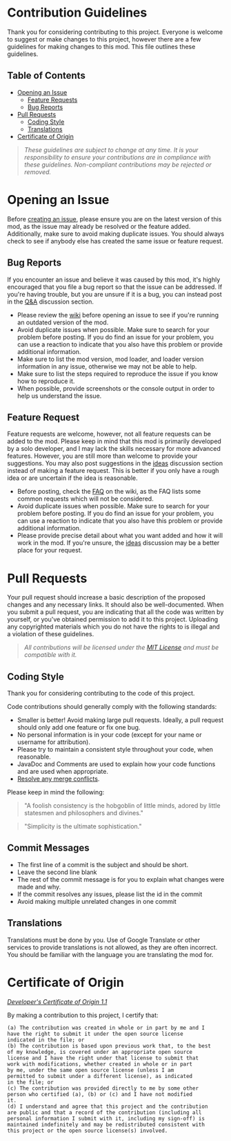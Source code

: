 # Contribution Guidelines
Thank you for considering contributing to this project. Everyone is welcome to suggest or make changes to this project,
however there are a few guidelines for making changes to this mod. This file outlines these guidelines.

## Table of Contents
- [Opening an Issue](#opening-an-issue)
  - [Feature Requests](#feature-request)
  - [Bug Reports](#bug-reports)
- [Pull Requests](#pull-requests)
  - [Coding Style](#coding-style)
  - [Translations](#translations)
- [Certificate of Origin](#certificate-of-origin)

> *These guidelines are subject to change at any time. It is your responsibility to ensure your contributions are in
compliance with these guidelines. Non-compliant contributions may be rejected or removed.*

# Opening an Issue
Before [creating an issue](https://github.com/SamTheGamer39/MinecraftRailroadBlocks/issues/new/choose), please ensure
you are on the latest version of this mod, as the issue may already be resolved or the feature added. Additionally, make
sure to avoid making duplicate issues. You should always check to see if anybody else has created the same issue or
feature request.

## Bug Reports
If you encounter an issue and believe it was caused by this mod, it's highly encouraged that you file a bug report so
that the issue can be addressed. If you're having trouble, but you are unsure if it is a bug, you can instead post in
the [Q&A](https://github.com/InterurbanDev/MinecraftRailroadBlocks/discussions/categories/q-a) discussion section.
- Please review the [wiki](https://github.com/SamTheGamer39/MinecraftRailroadBlocks/wiki) before opening an issue to
  see if you're running an outdated version of the mod.
- Avoid duplicate issues when possible. Make sure to search for your problem before posting. If you do find an issue for
  your problem, you can use a reaction to indicate that you also have this problem or provide additional information.
- Make sure to list the mod version, mod loader, and loader version information in any issue, otherwise we may not be
  able to help.
- Make sure to list the steps required to reproduce the issue if you know how to reproduce it.
- When possible, provide screenshots or the console output in order to help us understand the issue.

## Feature Request
Feature requests are welcome, however, not all feature requests can be added to the mod. Please keep in mind that this
mod is primarily developed by a solo developer, and I may lack the skills necessary for more advanced features. However,
you are still more than welcome to provide your suggestions. You may also post suggestions in the
[ideas](https://github.com/SamTheGamer39/MinecraftRailroadBlocks/discussions/categories/ideas) discussion section
instead of making a feature request. This is better if you only have a rough idea or are uncertain if the idea is
reasonable.
- Before posting, check the
  [FAQ](https://github.com/SamTheGamer39/MinecraftRailroadBlocks/wiki/Other-Information#frequently-asked-questions-faq)
  on the wiki, as the FAQ lists some common requests which will not be considered.
- Avoid duplicate issues when possible. Make sure to search for your problem before posting. If you do find an issue for
  your problem, you can use a reaction to indicate that you also have this problem or provide additional information.
- Please provide precise detail about what you want added and how it will work in the mod. If you're unsure, the
  [ideas](https://github.com/SamTheGamer39/MinecraftRailroadBlocks/discussions/categories/ideas) discussion may be a
  better place for your request.

# Pull Requests
Your pull request should increase a basic description of the proposed changes and any necessary links. It should also be
well-documented. When you submit a pull request, you are indicating that all the code was written by yourself, or you've
obtained permission to add it to this project. Uploading any copyrighted materials which you do not have the rights to
is illegal and a violation of these guidelines.

> *All contributions will be licensed under the [MIT License](/LICENSE) and must be compatible with it.*

## Coding Style
Thank you for considering contributing to the code of this project.

Code contributions should generally comply with the following standards:
- Smaller is better! Avoid making large pull requests. Ideally, a pull request should only add one feature or fix one
  bug.
- No personal information is in your code (except for your name or username for attribution).
- Please try to maintain a consistent style throughout your code, when reasonable.
- JavaDoc and Comments are used to explain how your code functions and are used when appropriate.
- [Resolve any merge conflicts](https://docs.github.com/en/pull-requests/collaborating-with-pull-requests/addressing-merge-conflicts/resolving-a-merge-conflict-on-github).

Please keep in mind the following:
> "A foolish consistency is the hobgoblin of little minds, adored by little statesmen and philosophers and divines."

> "Simplicity is the ultimate sophistication."

## Commit Messages
- The first line of a commit is the subject and should be short.
- Leave the second line blank
- The rest of the commit message is for you to explain what changes were made and why.
- If the commit resolves any issues, please list the id in the commit
- Avoid making multiple unrelated changes in one commit

## Translations
Translations must be done by you. Use of Google Translate or other services to provide translations is not allowed, as
they are often incorrect. You should be familiar with the language you are translating the mod for.

# Certificate of Origin
[*Developer's Certificate of Origin 1.1*](https://developercertificate.org/)

By making a contribution to this project, I certify that:

    (a) The contribution was created in whole or in part by me and I
    have the right to submit it under the open source license
    indicated in the file; or  
    (b) The contribution is based upon previous work that, to the best
    of my knowledge, is covered under an appropriate open source
    license and I have the right under that license to submit that
    work with modifications, whether created in whole or in part
    by me, under the same open source license (unless I am
    permitted to submit under a different license), as indicated
    in the file; or  
    (c) The contribution was provided directly to me by some other
    person who certified (a), (b) or (c) and I have not modified
    it.  
    (d) I understand and agree that this project and the contribution
    are public and that a record of the contribution (including all
    personal information I submit with it, including my sign-off) is
    maintained indefinitely and may be redistributed consistent with
    this project or the open source license(s) involved.
